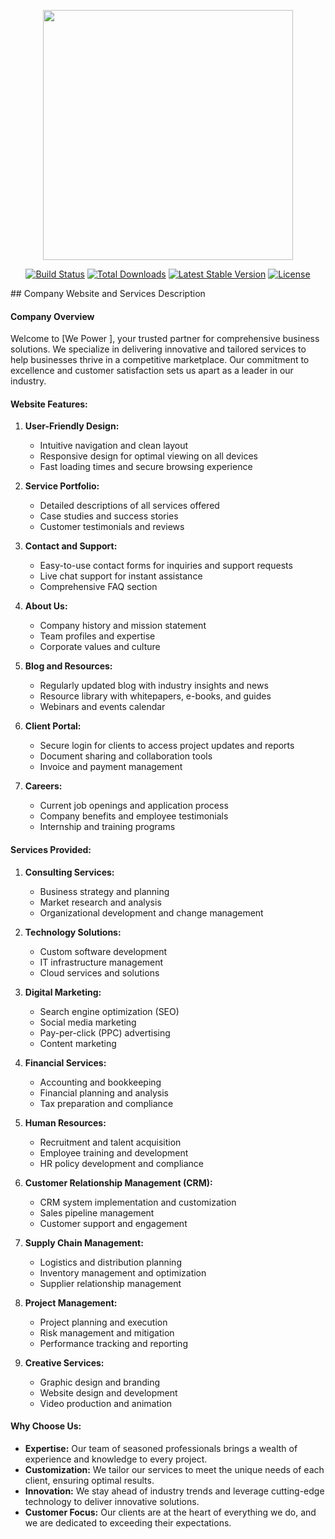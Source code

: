 <p align="center"><a href="https://laravel.com" target="_blank"><img src="https://raw.githubusercontent.com/laravel/art/master/logo-lockup/5%20SVG/2%20CMYK/1%20Full%20Color/laravel-logolockup-cmyk-red.svg" width="400"></a></p>

<p align="center">
<a href="https://travis-ci.org/laravel/framework"><img src="https://travis-ci.org/laravel/framework.svg" alt="Build Status"></a>
<a href="https://packagist.org/packages/laravel/framework"><img src="https://poser.pugx.org/laravel/framework/d/total.svg" alt="Total Downloads"></a>
<a href="https://packagist.org/packages/laravel/framework"><img src="https://poser.pugx.org/laravel/framework/v/stable.svg" alt="Latest Stable Version"></a>
<a href="https://packagist.org/packages/laravel/framework"><img src="https://poser.pugx.org/laravel/framework/license.svg" alt="License"></a>
</p>
 ## Company Website and Services Description

#### Company Overview
Welcome to [We Power ], your trusted partner for comprehensive business solutions. We specialize in delivering innovative and tailored services to help businesses thrive in a competitive marketplace. Our commitment to excellence and customer satisfaction sets us apart as a leader in our industry.

#### Website Features:
1. **User-Friendly Design:**
   - Intuitive navigation and clean layout
   - Responsive design for optimal viewing on all devices
   - Fast loading times and secure browsing experience

2. **Service Portfolio:**
   - Detailed descriptions of all services offered
   - Case studies and success stories
   - Customer testimonials and reviews

3. **Contact and Support:**
   - Easy-to-use contact forms for inquiries and support requests
   - Live chat support for instant assistance
   - Comprehensive FAQ section

4. **About Us:**
   - Company history and mission statement
   - Team profiles and expertise
   - Corporate values and culture

5. **Blog and Resources:**
   - Regularly updated blog with industry insights and news
   - Resource library with whitepapers, e-books, and guides
   - Webinars and events calendar

6. **Client Portal:**
   - Secure login for clients to access project updates and reports
   - Document sharing and collaboration tools
   - Invoice and payment management

7. **Careers:**
   - Current job openings and application process
   - Company benefits and employee testimonials
   - Internship and training programs

#### Services Provided:

1. **Consulting Services:**
   - Business strategy and planning
   - Market research and analysis
   - Organizational development and change management

2. **Technology Solutions:**
   - Custom software development
   - IT infrastructure management
   - Cloud services and solutions

3. **Digital Marketing:**
   - Search engine optimization (SEO)
   - Social media marketing
   - Pay-per-click (PPC) advertising
   - Content marketing

4. **Financial Services:**
   - Accounting and bookkeeping
   - Financial planning and analysis
   - Tax preparation and compliance

5. **Human Resources:**
   - Recruitment and talent acquisition
   - Employee training and development
   - HR policy development and compliance

6. **Customer Relationship Management (CRM):**
   - CRM system implementation and customization
   - Sales pipeline management
   - Customer support and engagement

7. **Supply Chain Management:**
   - Logistics and distribution planning
   - Inventory management and optimization
   - Supplier relationship management

8. **Project Management:**
   - Project planning and execution
   - Risk management and mitigation
   - Performance tracking and reporting

9. **Creative Services:**
   - Graphic design and branding
   - Website design and development
   - Video production and animation

#### Why Choose Us:
- **Expertise:** Our team of seasoned professionals brings a wealth of experience and knowledge to every project.
- **Customization:** We tailor our services to meet the unique needs of each client, ensuring optimal results.
- **Innovation:** We stay ahead of industry trends and leverage cutting-edge technology to deliver innovative solutions.
- **Customer Focus:** Our clients are at the heart of everything we do, and we are dedicated to exceeding their expectations.

